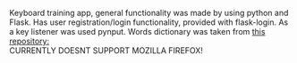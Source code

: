 Keyboard training app, general functionality was made by using python and Flask. 
Has user registration/login functionality, provided with flask-login. As a key listener was used pynput.
Words dictionary was taken from [this repository:](https://github.com/dwyl/english-words)\
CURRENTLY DOESNT SUPPORT MOZILLA FIREFOX!
